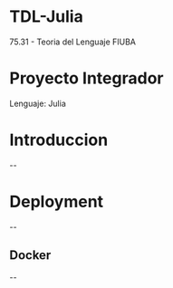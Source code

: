 # TDL-Julia
75.31 - Teoria del Lenguaje FIUBA

# Proyecto Integrador
Lenguaje: Julia

# Introduccion
--

# Deployment
--

## Docker
--
